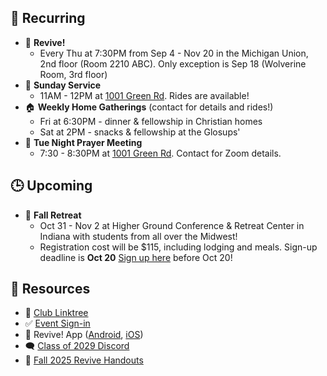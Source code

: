 ## 🔁 Recurring
- 🙌 **Revive!**
    - Every Thu at 7:30PM from Sep 4 - Nov 20 in the Michigan Union, 2nd floor (Room 2210 ABC). Only exception is Sep 18 (Wolverine Room, 3rd floor)
- 🙌 **Sunday Service**
    - 11AM - 12PM at [1001 Green Rd](https://maps.app.goo.gl/oLEnSGYD7tf69Gjz7). Rides are available!
- 🏠 **Weekly Home Gatherings** (contact for details and rides!)
    - Fri at 6:30PM - dinner & fellowship in Christian homes
    - Sat at 2PM - snacks & fellowship at the Glosups'
- 🙏 **Tue Night Prayer Meeting**
    - 7:30 - 8:30PM at [1001 Green Rd](https://maps.app.goo.gl/oLEnSGYD7tf69Gjz7). Contact for Zoom details.

## 🕒 Upcoming
- 🍂 **Fall Retreat**
    - Oct 31 - Nov 2 at Higher Ground Conference & Retreat Center in Indiana with students from all over the Midwest!
    - Registration cost will be $115, including lodging and meals. Sign-up deadline is **Oct 20** [Sign up here](https://docs.google.com/forms/d/e/1FAIpQLSeV0gWz2OpjAm35JOnbZmFkNWLHTg912TOPWD7o_ysiEeu6QA/viewform?usp=dialog) before Oct 20!

## 📖 Resources
- 🌳 [Club Linktree](https://linktr.ee/christiansatumich)
- ✅ [Event Sign-in](https://forms.gle/4wrtjGVQqxFntNsu8)
- 📱 Revive! App ([Android](https://play.google.com/store/apps/details?id=com.newandromo.dev2292363.app3300238&pcampaignid=web_share), [iOS](https://apps.apple.com/us/app/revive/id6473073801?platform=iphone))
- 🗨️ [Class of 2029 Discord](https://discord.gg/U2QwskUS)
- 📄 [Fall 2025 Revive Handouts](https://drive.google.com/drive/folders/1ivJbiD3V8Mfn-tpily6VfRTTB4dAFBDS?usp=sharing)

